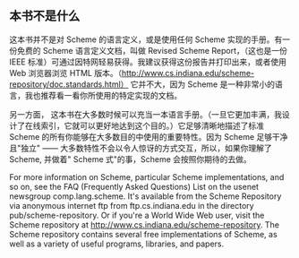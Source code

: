 ## 本书不是什么

这本书并不是对 Scheme 的语言定义，或是使用任何 Scheme 实现的手册。有一份免费的 Scheme 语言定义文档，叫做 Revised Scheme Report，（这也是一份 IEEE 标准）可通过因特网轻易获得。我建议获得这份报告并打印出来，或者使用 Web 浏览器浏览 HTML 版本。（http://www.cs.indiana.edu/scheme-repository/doc.standards.html）
它并不大，因为 Scheme 是一种非常小的语言，我也推荐看一看你所使用的特定实现的文档。

另一方面， 这本书在大多数时候可以充当一本语言手册。（一旦它更加丰满，我设计了在线索引，它就可以更好地达到这个目的。）它足够清晰地描述了标准 Scheme 的所有你能够在大多数目的中使用的重要特性。因为 Scheme 足够干净且"独立" —— 大多数特性不会以令人惊讶的方式交互，所以，如果你理解了 Scheme, 并做着" Scheme 式"的事，Scheme 会按照你期待的去做。

For more information on Scheme, particular Scheme implementations, and so on, see the FAQ (Frequently Asked Questions) List on the usenet newsgroup comp.lang.scheme. It's available from the Scheme Repository via anonymous internet ftp from ftp.cs.indiana.edu in the directory pub/scheme-repository. Or if you're a World Wide Web user, visit the Scheme repository at http://www.cs.indiana.edu/scheme-repository. The Scheme repository contains several free implementations of Scheme, as well as a variety of useful programs, libraries, and papers. 
